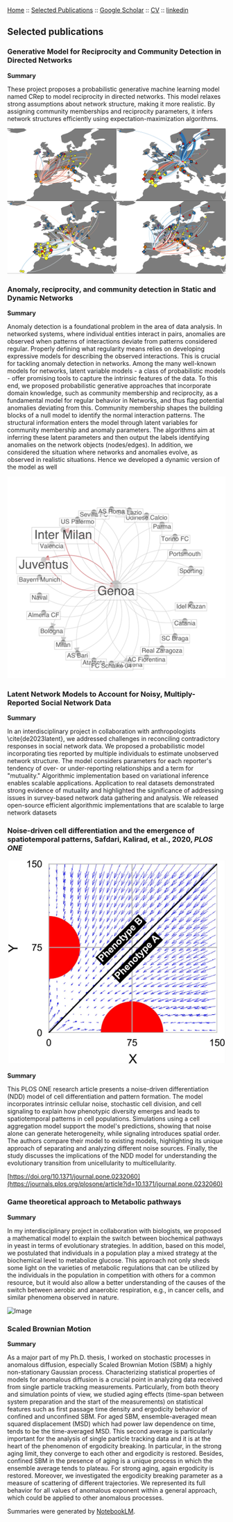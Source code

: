 [Home](index.md) :: [Selected Publications](pub.md) :: [Google Scholar](https://scholar.google.com/citations?user=H-9OPuIAAAAJ&hl=en) :: [CV](Hadiseh_Safdari_CV.pdf) :: [linkedin](https://linkedin.com/in/hadiseh-safdari-238540153) 
## Selected publications 




### Generative Model for Reciprocity and Community Detection in  Directed Networks

**Summary**

These project proposes a probabilistic generative machine learning model named CRep to model reciprocity in directed networks. This model relaxes strong assumptions about network structure, making it more realistic. By assigning community memberships and reciprocity parameters, it infers network structures efficiently using expectation-maximization algorithms.

![Image](erasmus_example.png)



### Anomaly, reciprocity, and community detection in Static and Dynamic Networks

**Summary**

Anomaly detection is a foundational problem in the area of data analysis. In networked systems, where individual entities interact in pairs, anomalies are observed when patterns of interactions deviate from patterns considered regular. Properly defining what regularity means relies on developing expressive models for describing the observed interactions. This is crucial for tackling anomaly detection in networks. Among the many well-known models for networks, latent variable models - a class of probabilistic models - offer promising tools to capture the intrinsic features of the data. To this end, we proposed probabilistic generative approaches that incorporate domain knowledge, such as community membership and reciprocity, as a fundamental model for regular behavior in Networks, and thus flag potential anomalies deviating from this. Community membership shapes the building blocks of a null model to identify the normal interaction patterns. The structural information enters the model through latent variables for community membership and anomaly parameters. The algorithms aim at inferring these latent parameters and then output the labels identifying anomalies on the network objects (nodes/edges). In addition, we considered the situation where networks and anomalies evolve, as observed in realistic situations. Hence we developed a dynamic version of the model as well 

![Image](Genoa_connections_T1.png)
<!-- [safdari2024community,safdari2023anomaly,safdari2022anomaly]() -->



### Latent Network Models to Account for Noisy, Multiply-Reported Social Network Data

**Summary**

In an interdisciplinary project in collaboration with anthropologists \cite{de2023latent}, we addressed challenges in reconciling contradictory responses in social network data. We proposed a probabilistic model incorporating ties reported by multiple individuals to estimate unobserved network structure. The model considers parameters for each reporter's tendency of over- or under-reporting relationships and a term for "mutuality." Algorithmic implementation based on variational inference enables scalable applications. Application to real datasets demonstrated strong evidence of mutuality and highlighted the significance of addressing issues in survey-based network data gathering and analysis. We released open-source efficient algorithmic implementations that are scalable to large network datasets 



### Noise-driven cell differentiation and the emergence of spatiotemporal patterns, Safdari, Kalirad, et al., 2020, _PLOS ONE_

![Image](cell_fate.png)

**Summary**

This PLOS ONE research article presents a noise-driven differentiation
(NDD) model of cell differentiation and pattern formation. The model
incorporates intrinsic cellular noise, stochastic cell division, and cell
signaling to explain how phenotypic diversity emerges and leads to
spatiotemporal patterns in cell populations. Simulations using a cell
aggregation model support the model's predictions, showing that noise alone
can generate heterogeneity, while signaling introduces spatial order. The
authors compare their model to existing models, highlighting its unique
approach of separating and analyzing different noise sources. Finally, the
study discusses the implications of the NDD model for understanding the
evolutionary transition from unicellularity to multicellularity.

[https://doi.org/10.1371/journal.pone.0232060](https://journals.plos.org/plosone/article?id=10.1371/journal.pone.0232060)



### Game theoretical approach to Metabolic pathways

**Summary**

In my interdisciplinary project in collaboration with biologists, we proposed a mathematical model to explain the switch between biochemical pathways in yeast in terms of evolutionary strategies. In addition, based on this model, we postulated that individuals in a population play a mixed strategy at the biochemical level to metabolize glucose. This approach not only sheds some light on the varieties of metabolic regulations that can be utilized by the individuals in the population in competition with others for a common resource, but it would also allow a better understanding of the causes of the switch between aerobic and anaerobic respiration, e.g., in cancer cells, and similar phenomena observed in nature.

![Image](gameTheory)



### Scaled Brownian Motion

**Summary**

As a major part of my Ph.D. thesis, I worked on stochastic processes in anomalous diffusion, especially Scaled Brownian Motion (SBM) a highly non-stationary Gaussian process.  Characterizing statistical properties of models for anomalous diffusion is a crucial point in analyzing data received from single particle tracking measurements. Particularly, from both theory and simulation points of view, we studied aging effects (time-span between system preparation and the start of the measurements) on statistical features such as first passage time density and ergodicity behavior of confined and unconfined SBM. For aged SBM, ensemble-averaged mean squared displacement (MSD) which had power law dependence on time, tends to be the time-averaged MSD. This second average is particularly important for the analysis of single particle tracking data and it is at the heart of the phenomenon of ergodicity breaking. In particular, in the strong aging limit, they converge to each other and ergodicity is restored. Besides, confined SBM in the presence of aging is a unique process in which the ensemble average tends to plateau. For strong aging, again ergodicity is restored. Moreover, we investigated the ergodicity breaking parameter as a measure of scattering of different trajectories. We represented its full behavior for all values of anomalous exponent within a general approach, which could be applied to other anomalous processes.

Summaries were generated by [NotebookLM](https://notebooklm.google).